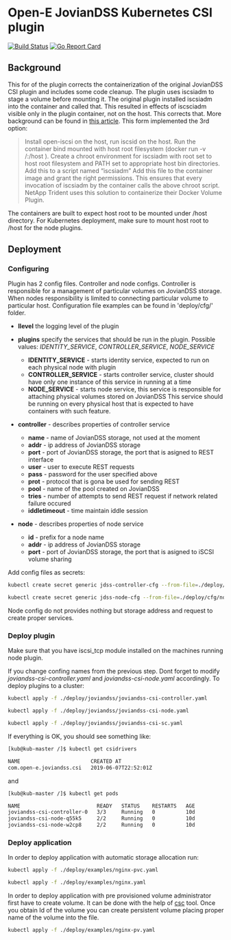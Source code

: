# Open-E JovianDSS Kubernetes CSI plugin

[![Build Status](https://travis-ci.org/open-e/JovianDSS-KubernetesCSI.svg?branch=master)](https://travis-ci.org/open-e/JovianDSS-KubernetesCSI)
[![Go Report Card](https://goreportcard.com/badge/github.com/open-e/JovianDSS-KubernetesCSI)](https://goreportcard.com/report/github.com/open-e/JovianDSS-KubernetesCSI)

## Background

This for of the plugin corrects the containerization of the original
JovianDSS CSI plugin and includes some code cleanup. The plugin uses
iscsiadm to stage a volume before mounting it. The original plugin
installed iscsiadm into the container and called that. This resulted
in effects of iscsciadm visible only in the plugin container, not on
the host. This corrects that. More background can be found in [this
article](https://www.docker.com/blog/road-to-containing-iscsi/). This
form implemented the 3rd option:

> Install open-iscsi on the host, run iscsid on the host. Run the container bind mounted with host root filesystem (docker run -v /:/host <container> <entrypoint>). 
> Create a chroot environment for iscsiadm with root set to host root filesystem and PATH set to appropriate host bin directories. Add this to a script named “iscsiadm”
> Add this file to the container image and grant the right permissions.
> This ensures that every invocation of iscsiadm by the container calls the above chroot script. NetApp Trident uses this solution to containerize their Docker Volume Plugin.

The containers are built to expect host root to be mounted under /host
directory. For Kubernetes deployment, make sure to mount host root to
/host for the node plugins.

## Deployment


### Configuring

Plugin has 2 config files. Controller and node configs. Controller is responsible for a management of particular volumes on JovianDSS storage. When nodes responsibility is limited to connecting particular volume to particular host. Configuration file examples can be found in 'deploy/cfg/' folder.

 - **llevel** the logging level of the plugin

 - **plugins** specify the services that should be run in the plugin.
    Possible values: *IDENTITY_SERVICE*, *CONTROLLER_SERVICE*, *NODE_SERVICE*
    + **IDENTITY_SERVICE** - starts identity service, expected to run on each physical node with plugin
    + **CONTROLLER_SERVICE** - starts controller service, cluster should have only one instance of this service in running at a time
    + **NODE_SERVICE** - starts node service, this service is responsible for attaching physical volumes stored on JovianDSS
        This service should be running on every physical host that is expected to have containers with such feature.
 - **controller** - describes properties of controller service
    + **name** - name of JovianDSS storage, not used at the moment
    + **addr** - ip address of JovianDSS storage
    + **port** - port of JovianDSS storage, the port that is asigned to REST interface
    + **user** - user to execute REST requests
    + **pass** - password for the user specified above
    + **prot** - protocol that is gona be used for sending REST
    + **pool** - name of the pool created on JovianDSS
    + **tries** - number of attempts to send REST request if network related failure occured
    + **iddletimeout** - time maintain iddle session
 - **node** - describes properties of node service
    + **id** - prefix for a node name
    + **addr** - ip address of JovianDSS storage
    + **port** - port of JovianDSS storage, the port that is asigned to iSCSI volume sharing    


Add config files as secrets:

``` bash
kubectl create secret generic jdss-controller-cfg --from-file=./deploy/cfg/controller.yaml

kubectl create secret generic jdss-node-cfg --from-file=./deploy/cfg/node.yaml
```
Node config do not provides nothing but storage address and request to create proper services.

### Deploy plugin

Make sure that you have iscsi\_tcp module installed on the machines running node plugin.

If you change confing names from the previous step. Dont forget to modify  *joviandss-csi-controller.yaml* and *joviandss-csi-node.yaml* accordingly.
To deploy plugins to a cluster:

``` bash
kubectl apply -f ./deploy/joviandss/joviandss-csi-controller.yaml

kubectl apply -f ./deploy/joviandss/joviandss-csi-node.yaml 

kubectl apply -f ./deploy/joviandss/joviandss-csi-sc.yaml
```

If everything is OK, you should see something like:

```bash
[kub@kub-master /]$ kubectl get csidrivers

NAME                       CREATED AT
com.open-e.joviandss.csi   2019-06-07T22:52:01Z
```
and 

```bash
[kub@kub-master /]$ kubectl get pods

NAME                         READY   STATUS    RESTARTS   AGE
joviandss-csi-controller-0   3/3     Running   0          10d
joviandss-csi-node-q55k5     2/2     Running   0          10d
joviandss-csi-node-w2cp8     2/2     Running   0          10d
```


### Deploy application

In order to deploy application with automatic storage allocation run: 
``` bash
kubectl apply -f ./deploy/examples/nginx-pvc.yaml

kubectl apply -f ./deploy/examples/nginx.yaml
```

In order to deploy application with pre provisioned volume administrator first have to create volume.
It can be done with the help of [csc](https://github.com/rexray/gocsi/tree/master/csc) tool.
Once you obtain Id of the volume you can create persistent volume placing proper name of the volume into the file.
```bash
kubectl apply -f ./deploy/examples/nginx-pv.yaml
```



